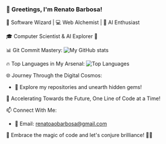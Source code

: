 ### 👋 Greetings, I'm Renato Barbosa!

🚀 Software Wizard | 💻 Web Alchemist | 🤖 AI Enthusiast

🎓 Computer Scientist & AI Explorer 🌠

📊 Git Commit Mastery:
![My GitHub stats](https://github-readme-stats.vercel.app/api?username=renato-55&show_icons=true&theme=transparent)

🔥 Top Languages in My Arsenal:
![Top Languages](https://img.shields.io/github/languages/top/renato-55?color=success)

🌐 Journey Through the Digital Cosmos:
- 🌌 Explore my repositories and unearth hidden gems!

🚀 Accelerating Towards the Future, One Line of Code at a Time!

📫 Connect With Me:
- 📧 Email: renatoaobarbosa@gmail.com

🌟 Embrace the magic of code and let's conjure brilliance! 💫✨


